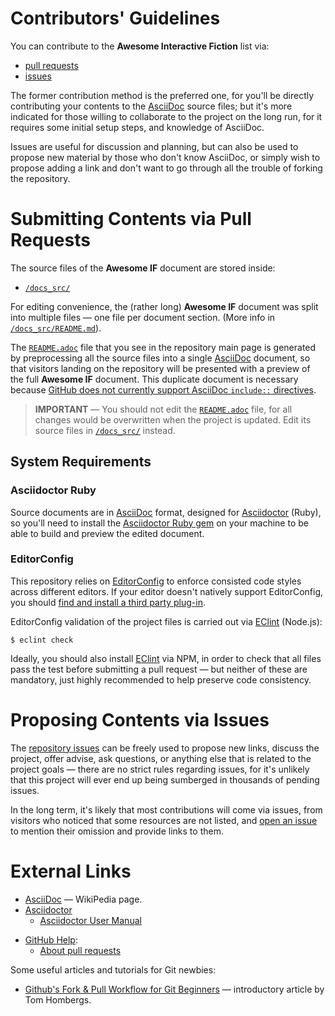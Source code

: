 # Contributors' Guidelines

You can contribute to the __Awesome Interactive Fiction__ list via:

- [pull requests][X-PRs]
- [issues][X-issues]

The former contribution method is the preferred one, for you'll be directly contributing your contents to the [AsciiDoc] source files; but it's more indicated for those willing to collaborate to the project on the long run, for it requires some initial setup steps, and knowledge of AsciiDoc.

Issues are useful for discussion and planning, but can also be used to propose new material by those who don't know AsciiDoc, or simply wish to propose adding a link and don't want to go through all the trouble of forking the repository.

# Submitting Contents via Pull Requests

The source files of the __Awesome IF__ document are stored inside:

- [`/docs_src/`][docs_src]

For editing convenience, the (rather long) __Awesome IF__ document was split into multiple files — one file per document section. (More info in [`/docs_src/README.md`][README md]).

The [`README.adoc`][README ad] file that you see in the repository main page is generated by preprocessing all the source files into a single [AsciiDoc] document, so that visitors landing on the repository will be presented with a preview of the full __Awesome IF__ document. This duplicate document is necessary because [GitHub does not currently support AsciiDoc `include::` directives][#1095].

> __IMPORTANT__ — You should not edit the [`README.adoc`][README ad] file, for all changes would be overwritten when the project is updated. Edit its source files in [`/docs_src/`][docs_src] instead.

## System Requirements

### Asciidoctor Ruby

Source documents are in [AsciiDoc] format, designed for [Asciidoctor]  (Ruby), so you'll need to install the [Asciidoctor Ruby gem] on your machine to be able to build and preview the edited document.

### EditorConfig

This repository relies on [EditorConfig] to enforce consisted code styles across different editors.
If your editor doesn't natively support EditorConfig, you should [find and install a third party plug-in].

EditorConfig validation of the project files is carried out via [EClint] (Node.js):

    $ eclint check

Ideally, you should also install [EClint] via NPM, in order to check that all files pass the test before submitting a pull request — but neither of these are mandatory, just highly recommended to help preserve code consistency.

[EditorConfig]: https://editorconfig.org "Visit EditorConfig website"
[find and install a third party plug-in]: https://editorconfig.org/#download "See the list of editors supporting EditorConfig"
[EClint]: https://www.npmjs.com/package/eclint "Go to EClint page at NPM"


# Proposing Contents via Issues

The [repository issues] can be freely used to propose new links, discuss the project, offer advise, ask questions, or anything else that is related to the project goals — there are no strict rules regarding issues, for it's unlikely that this project will ever end up being sumberged in thousands of pending issues.

In the long term, it's likely that most contributions will come via issues, from visitors who noticed that some resources are not listed, and [open an issue] to mention their omission and provide links to them.

# External Links

- [AsciiDoc] — WikiPedia page.
- [Asciidoctor]
    + [Asciidoctor User Manual]

<!-- sep -->

- [GitHub Help]:
    + [About pull requests][PRs]

Some useful articles and tutorials for Git newbies:

- [Github's Fork & Pull Workflow for Git Beginners] — introductory article by Tom Hombergs.

<!-----------------------------------------------------------------------------
                               REFERENCE LINKS
------------------------------------------------------------------------------>

[GitHub Help]: https://help.github.com
[PRs]: https://help.github.com/en/articles/about-pull-requests "Read GitHub Help on this topic"
[about issues]: https://help.github.com/en/articles/about-issues "Read GitHub Help on this topic"

[Asciidoctor]: https://asciidoctor.org/
[Asciidoctor User Manual]: https://asciidoctor.org/docs/user-manual/ "Go to the Asciidoctor Manual"
[Asciidoctor Ruby gem]: https://rubygems.org/gems/asciidoctor/

[AsciiDoc]: https://en.wikipedia.org/wiki/AsciiDoc "Learn more about AsciiDoc, on WikiPedia"

<!-- articles & tutorials -->

[Github's Fork & Pull Workflow for Git Beginners]: https://reflectoring.io/github-fork-and-pull/

<!-- misc. -->

[#1095]: https://github.com/github/markup/issues/1095

<!-- project links -->

[repository issues]: https://github.com/tajmone/awesome-interactive-fiction/issues "Go to the repository issues section"
[open an issue]: https://github.com/tajmone/awesome-interactive-fiction/issues/new "Create a new issue"

<!-- project folders -->

[docs]: ./docs/ "Navigate to folder"
[docs_src]: ./docs_src/ "Navigate to folder"

<!-- project files -->

[awesome-if]: ./awesome-if.asciidoc
[build]: ./build.sh
[coalescer.rb]: ./asciidoc-coalescer.rb
[README ad]: ../README.adoc "View the output AsciiDoc file"
[index]: ../docs/index.html "View the output HTML file"
[README md]: ./docs_src/README.md

<!-- xrefs -->

[X-PRs]: #submitting-contents-via-pull-requests
[X-issues]: #proposing-contents-via-issues

<!-- EOF -->
